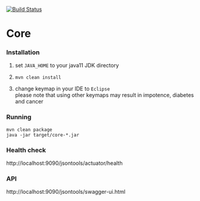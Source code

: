[![Build Status](https://travis-ci.org/Danieluss/IOIO.svg?branch=master)](https://travis-ci.org/Danieluss/IOIO)

# Core

### Installation
1. set `JAVA_HOME` to your java11 JDK directory

2. ```mvn clean install```

3. change keymap in your IDE to `Eclipse` \
please note that using other keymaps may result in impotence, diabetes and cancer
### Running
```
mvn clean package
java -jar target/core-*.jar
```

### Health check
http://localhost:9090/jsontools/actuator/health

### API
http://localhost:9090/jsontools/swagger-ui.html

